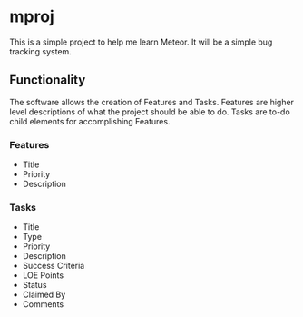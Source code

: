 # mproj
This is a simple project to help me learn Meteor.  It will be a simple bug tracking system.  

## Functionality
The software allows the creation of Features and Tasks.  Features are higher level descriptions of what the project should be able to do.  Tasks are to-do child elements for accomplishing Features. 

### Features
* Title
* Priority
* Description

### Tasks
* Title
* Type
* Priority
* Description
* Success Criteria
* LOE Points
* Status
* Claimed By
* Comments

